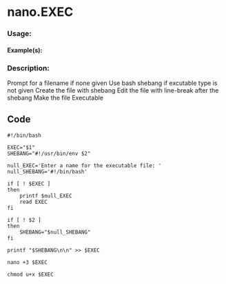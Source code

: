 # nano.EXEC  
### Usage:  



#### Example(s):  



### Description:  
 Prompt for a filename if none given
 Use bash shebang if excutable type is not given
 Create the file with shebang
 Edit the file with line-break after the shebang
 Make the file Executable

## __Code__  
```
#!/bin/bash

EXEC="$1"
SHEBANG="#!/usr/bin/env $2"

null_EXEC='Enter a name for the executable file: '
null_SHEBANG='#!/bin/bash'

if [ ! $EXEC ]
then
    printf $null_EXEC
    read EXEC
fi

if [ ! $2 ]
then
    SHEBANG="$null_SHEBANG"
fi

printf "$SHEBANG\n\n" >> $EXEC

nano +3 $EXEC

chmod u+x $EXEC
```
